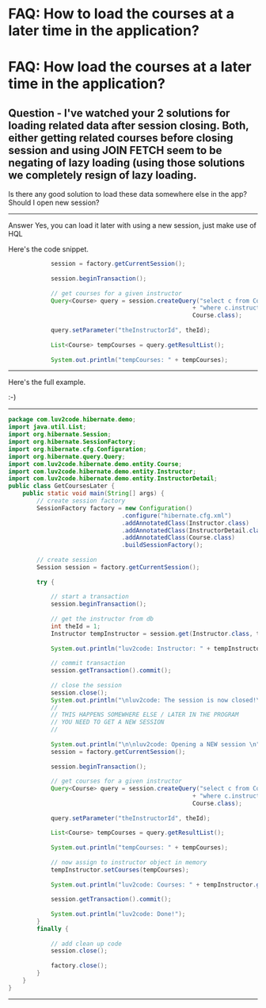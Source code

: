 # FAQ: How to load the courses at a later time in the application?
# FAQ: How load the courses at a later time in the application?

## Question - I've watched your 2 solutions for loading related data after session closing. Both, either getting related courses before closing session and using JOIN FETCH seem to be negating of lazy loading (using those solutions we completely resign of lazy loading.

Is there any good solution to load these data somewhere else in the app? Should I open new session?

---

Answer
Yes, you can load it later with using a new session, just make use of HQL

Here's the code snippet.
```java
            session = factory.getCurrentSession();
            
            session.beginTransaction();
            
            // get courses for a given instructor
            Query<Course> query = session.createQuery("select c from Course c "
                                                    + "where c.instructor.id=:theInstructorId",    
                                                    Course.class);
            
            query.setParameter("theInstructorId", theId);
            
            List<Course> tempCourses = query.getResultList();
            
            System.out.println("tempCourses: " + tempCourses);
```
---

Here's the full example. 

:-)

---
```java
package com.luv2code.hibernate.demo;
import java.util.List;
import org.hibernate.Session;
import org.hibernate.SessionFactory;
import org.hibernate.cfg.Configuration;
import org.hibernate.query.Query;
import com.luv2code.hibernate.demo.entity.Course;
import com.luv2code.hibernate.demo.entity.Instructor;
import com.luv2code.hibernate.demo.entity.InstructorDetail;
public class GetCoursesLater {
    public static void main(String[] args) {
        // create session factory
        SessionFactory factory = new Configuration()
                                .configure("hibernate.cfg.xml")
                                .addAnnotatedClass(Instructor.class)
                                .addAnnotatedClass(InstructorDetail.class)
                                .addAnnotatedClass(Course.class)
                                .buildSessionFactory();
        
        // create session
        Session session = factory.getCurrentSession();
        
        try {            
            
            // start a transaction
            session.beginTransaction();
                        
            // get the instructor from db
            int theId = 1;
            Instructor tempInstructor = session.get(Instructor.class, theId);                    
            
            System.out.println("luv2code: Instructor: " + tempInstructor);    
            
            // commit transaction
            session.getTransaction().commit();
            
            // close the session
            session.close();
            System.out.println("\nluv2code: The session is now closed!\n");
            //
            // THIS HAPPENS SOMEWHERE ELSE / LATER IN THE PROGRAM
            // YOU NEED TO GET A NEW SESSION
            //
            
            System.out.println("\n\nluv2code: Opening a NEW session \n");
            session = factory.getCurrentSession();
            
            session.beginTransaction();
            
            // get courses for a given instructor
            Query<Course> query = session.createQuery("select c from Course c "
                                                    + "where c.instructor.id=:theInstructorId",    
                                                    Course.class);
            
            query.setParameter("theInstructorId", theId);
            
            List<Course> tempCourses = query.getResultList();
            
            System.out.println("tempCourses: " + tempCourses);
            
            // now assign to instructor object in memory
            tempInstructor.setCourses(tempCourses);
            
            System.out.println("luv2code: Courses: " + tempInstructor.getCourses());
            
            session.getTransaction().commit();
            
            System.out.println("luv2code: Done!");
        }
        finally {
            
            // add clean up code
            session.close();
            
            factory.close();
        }
    }
}
```
---
